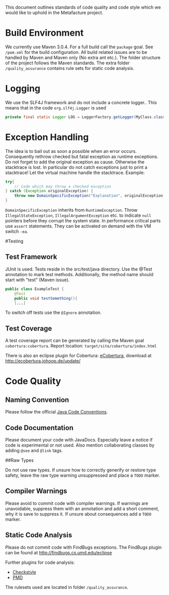 This document outlines standards of code quality and code style which we would like to uphold in the Metafacture project.

# Build Environment

We currently use Maven 3.0.4. For a full build call the `package` goal. See `/pom.xml` for the build configuration. All build related issues are to be handled by Maven and Maven only (No extra ant etc.). 
The folder structure of the project follows the Maven standards. The extra folder `/quality_assurance`  contains rule sets for static code analysis.

# Logging

We use the SLF4J framework and do not include a concrete logger.. This means that in the code `org.slf4j.Logger` is used

```java
private final static Logger LOG = LoggerFactory.getLogger(MyClass.class);
```

# Exception Handling

The idea is to bail out as soon a possible when an error occurs. Consequently rethrow checked but fatal exception as runtime exceptions. Do not forget to add the original exception as cause. Otherwise the stacktrace is lost. In particular do not catch exceptions just to print a stacktrace! Let the virtual machine handle the stacktrace. Example: 

```java
try{
	// Code which may throw a checked exception
} catch (Exception originalException) {
	throw new DomainSpecificException("Explanation", originalException);
}
```

`DomainSpecificException` inherits from `RuntimeException`. 
Throw `IllegalStateException`, `IllegalArgumentException` etc. to indicate `null` pointers before they corrupt the system state. In performance critical parts use `assert` statements. They can be activated on demand with the VM switch `-ea`. 

#Testing

## Test Framework

JUnit is used. Tests reside in the src/test/java directory. Use the @Test annotation to mark test methods. Additionally, the method name should start with "test" (Maven issue). 

```java
public class ExampleTest {
	@Test
	public void testSomething(){
	[...]
```
To switch off tests use the `@Ignore` annotation. 

## Test Coverage

A test coverage report can be generated by calling the Maven goal `cobertura:cobertura`. Report location: `target/site/cobertura/index.html` 

There is also an eclipse plugin for Cobertura: [eCobertura](http://ecobertura.johoop.de/), download at http://ecobertura.johoop.de/update/ 

# Code Quality

## Naming Convention

Please follow the official [Java Code Conventions](http://www.oracle.com/technetwork/java/codeconventions-150003.pdf).

## Code Documentation

Please document your code with JavaDocs. Especially leave a notice if code is experimental or not used. Also mention collaborating classes by adding `@see` and `@link` tags. 

##Raw Types

Do not use raw types. If unsure how to correctly generify or restore type safety, leave the raw type warning unsuppressed and place a `TODO` marker. 

## Compiler Warnings

Please avoid to commit code with compiler warnings. If warnings are unavoidable, suppress them with an annotation and add a short comment, why it is save to suppress it. If unsure about consequences add a `TODO` marker.

## Static Code Analysis

Please do not commit code with FindBugs exceptions. The FindBugs plugin can be found at http://findbugs.cs.umd.edu/eclipse 

Further plugins for code analysis: 

* [Checkstyle](http://eclipse-cs.sf.net/update/")
* [PMD](http://pmd.sourceforge.net/eclipse)

The rulesets used are located in folder `/quality_assurance`. 